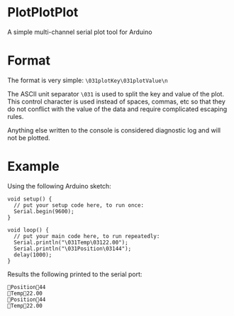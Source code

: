 # PlotPlotPlot

A simple multi-channel serial plot tool for Arduino

# Format

The format is very simple:
`\031plotKey\031plotValue\n`

The ASCII unit separator `\031` is used to split the key and value of the plot. This control character is used instead of spaces, commas, etc so that they do not conflict with the value of the data and require complicated escaping rules.

Anything else written to the console is considered diagnostic log and will not be plotted.

# Example
Using the following Arduino sketch:
```
void setup() {
  // put your setup code here, to run once:
  Serial.begin(9600);
}

void loop() {
  // put your main code here, to run repeatedly:
  Serial.println("\031Temp\03122.00");
  Serial.println("\031Position\03144");
  delay(1000);
}
```

Results the following printed to the serial port:
```
Position44
Temp22.00
Position44
Temp22.00
```
